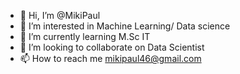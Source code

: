 - 👋 Hi, I’m @MikiPaul
- 👀 I’m interested in Machine Learning/ Data science
- 🌱 I’m currently learning M.Sc IT
- 💞️ I’m looking to collaborate on Data Scientist
- 📫 How to reach me mikipaul46@gmail.com

<!---
MikiPAUL/MikiPAUL is a ✨ special ✨ repository because its `README.md` (this file) appears on your GitHub profile.
You can click the Preview link to take a look at your changes.
--->
